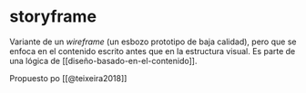 # storyframe
Variante de un *wireframe* (un esbozo prototipo de baja calidad), pero que se enfoca en el contenido escrito antes que en la estructura visual. Es parte de una lógica de [[diseño-basado-en-el-contenido]].

Propuesto po [[@teixeira2018]]
